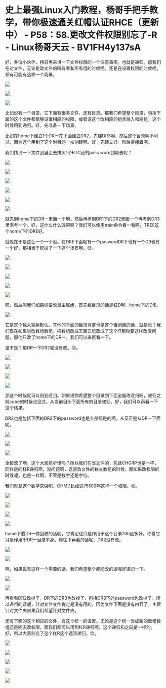 # 史上最强Linux入门教程，杨哥手把手教学，带你极速通关红帽认证RHCE（更新中） - P58：58.更改文件权限别忘了-R - Linux杨哥天云 - BV1FH4y137sA

好，各位小伙伴，杨哥再来讲一下文件权限的一个注意事项，也就是递归。那我们在对文件，无论是改文件的所有者和所有组的时候呢，还是在设置权限的时候呢，都有可能有这样一个场景。



![](img/9ed64541a43af655ff133bcb8ce8440e_1.png)

![](img/9ed64541a43af655ff133bcb8ce8440e_2.png)

![](img/9ed64541a43af655ff133bcb8ce8440e_3.png)

比如说有一个目录，它下面有很多文件，还有目录。那我们希望整个目录，包括下面的这个文件都能够设置相应的权限，或者说这个改相应的组合输入和输组，这个时候用到递归。好，先准备一下场景。

比如在home下建立1个DR一在下面建立DR2，先建DR3啊，然后这个目录啊不可以，因为这个用到了这个附目的一块创建啊。好，先建立好。然后紧接着呢。

我们拷贝一下文件到里面去拷贝1个EDC还的pass word到哪去呢？

![](img/9ed64541a43af655ff133bcb8ce8440e_5.png)

![](img/9ed64541a43af655ff133bcb8ce8440e_6.png)

![](img/9ed64541a43af655ff133bcb8ce8440e_7.png)

![](img/9ed64541a43af655ff133bcb8ce8440e_8.png)

![](img/9ed64541a43af655ff133bcb8ce8440e_9.png)

![](img/9ed64541a43af655ff133bcb8ce8440e_10.png)

就先到home下的DR一里面一个啊，然后再拷到DR1下的DR2里面一个再考到DR3里面考一个。好，这什么什么效果啊？我们可以使用train命令看一看啊，TREE这个home下的DRE好。

就现在于是这么一个一个股。在DRE下面呢有一个paswordDR下也有一个D3也有一个好，那相当于模拟了一下这个场景啊。😊。



![](img/9ed64541a43af655ff133bcb8ce8440e_12.png)

![](img/9ed64541a43af655ff133bcb8ce8440e_13.png)

![](img/9ed64541a43af655ff133bcb8ce8440e_14.png)

![](img/9ed64541a43af655ff133bcb8ce8440e_15.png)

![](img/9ed64541a43af655ff133bcb8ce8440e_16.png)

嗯，然后呢我们如果说要改鼠主属组，首先看目录的话是杠D啊，home下的DIE。

![](img/9ed64541a43af655ff133bcb8ce8440e_18.png)

它是这个输入输组默认。其他的下面的目录肯定也是这个谁创建的话，就是谁？我们现在如果说改数组数组，把数组改成天翼云组改成了这个IT那你要这样改没问题。那他只改了home下的DR一，我们可以来再看一下。

是不是？那DR一下DR2呢没有改。😊。

![](img/9ed64541a43af655ff133bcb8ce8440e_20.png)

![](img/9ed64541a43af655ff133bcb8ce8440e_21.png)

![](img/9ed64541a43af655ff133bcb8ce8440e_22.png)

![](img/9ed64541a43af655ff133bcb8ce8440e_23.png)

那这个时候就可以用到递归。如果说你希望整个目录到下面全能改递归啊，递归之前cobe的时候也见过，从当前目头下面所有的目录递归。好，我们可以再看一下这个结果。

DR2也是包括下面的DR2下的password也是全部都是的啊，从反正是从DR一下面呢。

![](img/9ed64541a43af655ff133bcb8ce8440e_25.png)

![](img/9ed64541a43af655ff133bcb8ce8440e_26.png)

![](img/9ed64541a43af655ff133bcb8ce8440e_27.png)

全都改了啊，这个大家能听懂吗？所以我们在改文件的，包括CHGRP也是一样，同样是的杠R递归啊，没问题啊，这是改文件的数主数组的时候。那如果改权限的时候呢，也是一样啊，不管是数字还是字符。

我们就拿这个数字来讲吧，CHMD比如说75500啊这样一个权限。😊。

![](img/9ed64541a43af655ff133bcb8ce8440e_29.png)

![](img/9ed64541a43af655ff133bcb8ce8440e_30.png)

![](img/9ed64541a43af655ff133bcb8ce8440e_31.png)

![](img/9ed64541a43af655ff133bcb8ce8440e_32.png)

home下载DR一你回收的话呢，它肯定也只是作用于这个目录700这多好。你看它只是作用于DR一目录本身。你往下再看的话呢，DR2没有改。



![](img/9ed64541a43af655ff133bcb8ce8440e_34.png)

![](img/9ed64541a43af655ff133bcb8ce8440e_35.png)

啊，如果说有这样一个需要的话，我们希望整个都能改的话呢好递归一下。

![](img/9ed64541a43af655ff133bcb8ce8440e_37.png)

![](img/9ed64541a43af655ff133bcb8ce8440e_38.png)

再看看DR2改掉了，DR下的DR3也改掉了，包括DR3下的password也改掉了。所以递归的话呢，针对文件文件肯定是没有用的。因为文件下面是没有内容了，主要针对文件夹如果我们希望针对文件夹。

还有下面的这个相应的文件，有这个统一的设置。无论是这个统一改成新的数组数组还是呢去改权限，那我们都可以用到杠R递归啊，这个递归和之前是一样的。好，所以大家别忘了这个杠R这个选项递归。😊。



![](img/9ed64541a43af655ff133bcb8ce8440e_40.png)

![](img/9ed64541a43af655ff133bcb8ce8440e_41.png)

![](img/9ed64541a43af655ff133bcb8ce8440e_42.png)

![](img/9ed64541a43af655ff133bcb8ce8440e_43.png)

![](img/9ed64541a43af655ff133bcb8ce8440e_44.png)